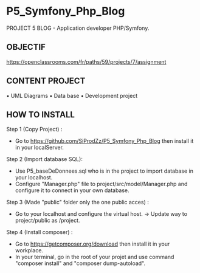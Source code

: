# P5_Symfony_Php_Blog
PROJECT 5 BLOG - Application developer PHP/Symfony.

## OBJECTIF 
<https://openclassrooms.com/fr/paths/59/projects/7/assignment>

## CONTENT PROJECT
• UML Diagrams
• Data base
• Development project

## HOW TO INSTALL
Step 1 (Copy Project) :
-   Go to <https://github.com/SiProdZz/P5_Symfony_Php_Blog> then install it in your localServer.

Step 2 (Import database SQL):
-   Use P5_baseDeDonnees.sql who is in the project to import database in your localhost.
-   Configure "Manager.php" file to project/src/model/Manager.php and configure it to connect in your own database.

Step 3 (Made "public" folder only the one public acces) :
-   Go to your localhost and configure the virtual host. -> Update way to project/public as /project.

Step 4 (Install composer) :
-   Go to <https://getcomposer.org/download> then install it in your workplace.
-   In your terminal, go in the root of your projet and use command "composer install" and "composer dump-autoload".
    